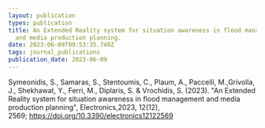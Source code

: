 ```yaml
---
layout: publication
types: publication
title: An Extended Reality system for situation awareness in flood management
  and media production planning.
date: 2023-06-09T09:53:35.740Z
tags: journal_publications
publication_date: 2023-06-09
---
```

<!--StartFragment-->

Symeonidis, S., Samaras, S., Stentoumis, C., Plaum, A., Paccelli, M.,Grivolla, J., Shekhawat, Y., Ferri, M., Diplaris, S. & Vrochidis, S. (2023). "An Extended Reality system for situation awareness in flood management and media production planning", Electronics,2023, 12(12), 2569; <https://doi.org/10.3390/electronics12122569>

<!--EndFragment-->